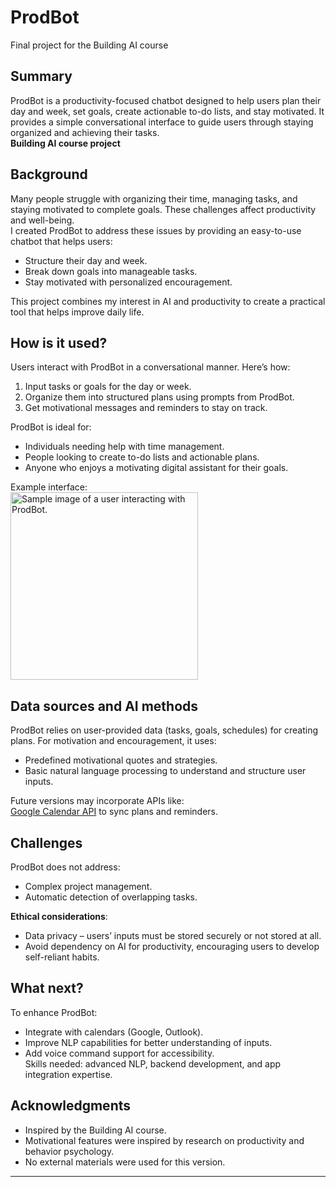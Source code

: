 # ProdBot

Final project for the Building AI course

## Summary

ProdBot is a productivity-focused chatbot designed to help users plan their day and week, set goals, create actionable to-do lists, and stay motivated. It provides a simple conversational interface to guide users through staying organized and achieving their tasks.  
**Building AI course project**

## Background

Many people struggle with organizing their time, managing tasks, and staying motivated to complete goals. These challenges affect productivity and well-being.  
I created ProdBot to address these issues by providing an easy-to-use chatbot that helps users:  
* Structure their day and week.  
* Break down goals into manageable tasks.  
* Stay motivated with personalized encouragement.  

This project combines my interest in AI and productivity to create a practical tool that helps improve daily life.  

## How is it used?

Users interact with ProdBot in a conversational manner. Here’s how:  
1. Input tasks or goals for the day or week.  
2. Organize them into structured plans using prompts from ProdBot.  
3. Get motivational messages and reminders to stay on track.  

ProdBot is ideal for:  
* Individuals needing help with time management.  
* People looking to create to-do lists and actionable plans.  
* Anyone who enjoys a motivating digital assistant for their goals.  

Example interface:  
<img src="https://upload.wikimedia.org/wikipedia/commons/5/5e/Sleeping_cat_on_her_back.jpg" width="300" alt="Sample image of a user interacting with ProdBot.">

## Data sources and AI methods

ProdBot relies on user-provided data (tasks, goals, schedules) for creating plans. For motivation and encouragement, it uses:  
* Predefined motivational quotes and strategies.  
* Basic natural language processing to understand and structure user inputs.  

Future versions may incorporate APIs like:  
[Google Calendar API](https://developers.google.com/calendar) to sync plans and reminders.  

## Challenges

ProdBot does not address:  
* Complex project management.  
* Automatic detection of overlapping tasks.  

**Ethical considerations**:  
* Data privacy – users’ inputs must be stored securely or not stored at all.  
* Avoid dependency on AI for productivity, encouraging users to develop self-reliant habits.  

## What next?

To enhance ProdBot:  
* Integrate with calendars (Google, Outlook).  
* Improve NLP capabilities for better understanding of inputs.  
* Add voice command support for accessibility.  
Skills needed: advanced NLP, backend development, and app integration expertise.  

## Acknowledgments

* Inspired by the Building AI course.  
* Motivational features were inspired by research on productivity and behavior psychology.  
* No external materials were used for this version.  

---


